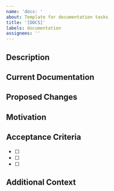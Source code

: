 ```yaml
---
name: 'docs: '
about: Template for documentation tasks
title: '[DOCS]'
labels: documentation
assignees: ''
---
```


## Description

<!-- Provide a clear and concise description of the documentation task -->

## Current Documentation

<!-- Describe the current state of documentation, if any -->

## Proposed Changes

<!-- Describe what needs to be added, updated, or removed -->

## Motivation

<!-- Explain why these documentation changes are necessary -->

## Acceptance Criteria

<!-- List the criteria that must be met for this documentation task to be considered complete -->

- [ ]
- [ ]
- [ ]

## Additional Context

<!-- Add any other context or screenshots about the documentation task here -->